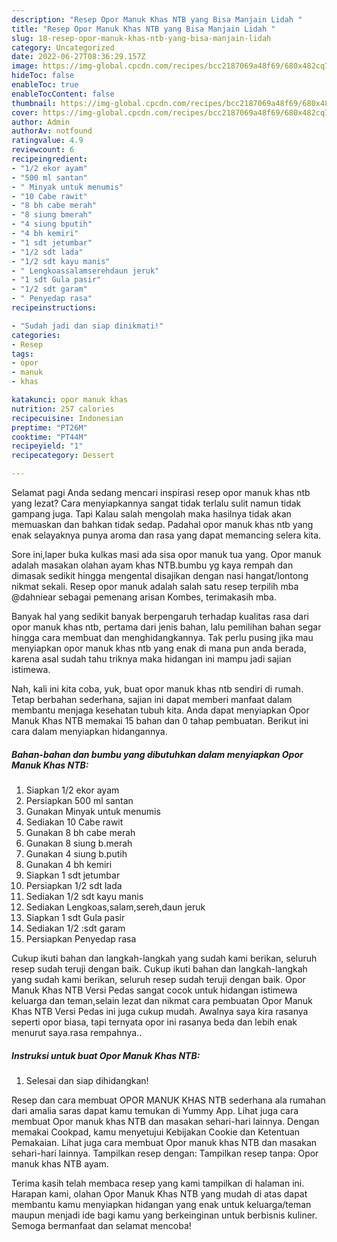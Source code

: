 ```yaml
---
description: "Resep Opor Manuk Khas NTB yang Bisa Manjain Lidah "
title: "Resep Opor Manuk Khas NTB yang Bisa Manjain Lidah "
slug: 18-resep-opor-manuk-khas-ntb-yang-bisa-manjain-lidah
category: Uncategorized
date: 2022-06-27T08:36:29.157Z
image: https://img-global.cpcdn.com/recipes/bcc2187069a48f69/680x482cq70/opor-manuk-khas-ntb-foto-resep-utama.jpg
hideToc: false
enableToc: true
enableTocContent: false
thumbnail: https://img-global.cpcdn.com/recipes/bcc2187069a48f69/680x482cq70/opor-manuk-khas-ntb-foto-resep-utama.jpg
cover: https://img-global.cpcdn.com/recipes/bcc2187069a48f69/680x482cq70/opor-manuk-khas-ntb-foto-resep-utama.jpg
author: Admin
authorAv: notfound
ratingvalue: 4.9
reviewcount: 6
recipeingredient:
- "1/2 ekor ayam"
- "500 ml santan"
- " Minyak untuk menumis"
- "10 Cabe rawit"
- "8 bh cabe merah"
- "8 siung bmerah"
- "4 siung bputih"
- "4 bh kemiri"
- "1 sdt jetumbar"
- "1/2 sdt lada"
- "1/2 sdt kayu manis"
- " Lengkoassalamserehdaun jeruk"
- "1 sdt Gula pasir"
- "1/2 sdt garam"
- " Penyedap rasa"
recipeinstructions:

- "Sudah jadi dan siap dinikmati!"
categories:
- Resep
tags:
- opor
- manuk
- khas

katakunci: opor manuk khas 
nutrition: 257 calories
recipecuisine: Indonesian
preptime: "PT26M"
cooktime: "PT44M"
recipeyield: "1"
recipecategory: Dessert

---
```



Selamat pagi Anda sedang mencari inspirasi resep opor manuk khas ntb yang lezat? Cara menyiapkannya sangat tidak terlalu sulit namun tidak gampang juga. Tapi Kalau salah mengolah maka hasilnya tidak akan memuaskan dan bahkan tidak sedap. Padahal opor manuk khas ntb yang enak selayaknya punya aroma dan rasa yang dapat memancing selera kita.


Sore ini,laper buka kulkas masi ada sisa opor manuk tua yang. Opor manuk adalah masakan olahan ayam khas NTB.bumbu yg kaya rempah dan dimasak sedikit hingga mengental disajikan dengan nasi hangat/lontong nikmat sekali. Resep opor manuk adalah salah satu resep terpilih mba @dahniear sebagai pemenang arisan Kombes, terimakasih mba.

Banyak hal yang sedikit banyak berpengaruh terhadap kualitas rasa dari opor manuk khas ntb, pertama dari jenis bahan, lalu pemilihan bahan segar hingga cara membuat dan menghidangkannya. Tak perlu pusing jika mau menyiapkan opor manuk khas ntb yang enak di mana pun anda berada, karena asal sudah tahu triknya maka hidangan ini mampu jadi sajian istimewa.


Nah, kali ini kita coba, yuk, buat opor manuk khas ntb sendiri di rumah. Tetap berbahan sederhana, sajian ini dapat memberi manfaat dalam membantu menjaga kesehatan tubuh kita. Anda dapat menyiapkan Opor Manuk Khas NTB memakai 15 bahan dan 0 tahap pembuatan. Berikut ini cara dalam menyiapkan hidangannya.

<!--inarticleads1-->

##### Bahan-bahan dan bumbu yang dibutuhkan dalam menyiapkan Opor Manuk Khas NTB:

1. Siapkan 1/2 ekor ayam
1. Persiapkan 500 ml santan
1. Gunakan  Minyak untuk menumis
1. Sediakan 10 Cabe rawit
1. Gunakan 8 bh cabe merah
1. Gunakan 8 siung b.merah
1. Gunakan 4 siung b.putih
1. Gunakan 4 bh kemiri
1. Siapkan 1 sdt jetumbar
1. Persiapkan 1/2 sdt lada
1. Sediakan 1/2 sdt kayu manis
1. Sediakan  Lengkoas,salam,sereh,daun jeruk
1. Siapkan 1 sdt Gula pasir
1. Sediakan 1/2 :sdt garam
1. Persiapkan  Penyedap rasa


Cukup ikuti bahan dan langkah-langkah yang sudah kami berikan, seluruh resep sudah teruji dengan baik. Cukup ikuti bahan dan langkah-langkah yang sudah kami berikan, seluruh resep sudah teruji dengan baik. Opor Manuk Khas NTB Versi Pedas sangat cocok untuk hidangan istimewa keluarga dan teman,selain lezat dan nikmat cara pembuatan Opor Manuk Khas NTB Versi Pedas ini juga cukup mudah. Awalnya saya kira rasanya seperti opor biasa, tapi ternyata opor ini rasanya beda dan lebih enak menurut saya.rasa rempahnya.. 

<!--inarticleads2-->

##### Instruksi untuk buat Opor Manuk Khas NTB:


1. Selesai dan siap dihidangkan!

Resep dan cara membuat OPOR MANUK KHAS NTB sederhana ala rumahan dari amalia saras dapat kamu temukan di Yummy App. Lihat juga cara membuat Opor manuk khas NTB dan masakan sehari-hari lainnya. Dengan memakai Cookpad, kamu menyetujui Kebijakan Cookie dan Ketentuan Pemakaian. Lihat juga cara membuat Opor manuk khas NTB dan masakan sehari-hari lainnya. Tampilkan resep dengan: Tampilkan resep tanpa: Opor manuk khas NTB ayam. 

Terima kasih telah membaca resep yang kami tampilkan di halaman ini. Harapan kami, olahan Opor Manuk Khas NTB yang mudah di atas dapat membantu kamu menyiapkan hidangan yang enak untuk keluarga/teman maupun menjadi ide bagi kamu yang berkeinginan untuk berbisnis kuliner. Semoga bermanfaat dan selamat mencoba!
